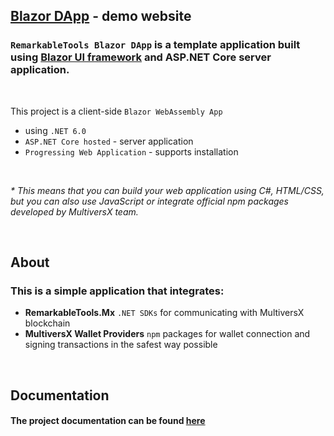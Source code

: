 ## [Blazor DApp](https://dapp.remarkable.tools) - demo website
### `RemarkableTools Blazor DApp` is a template application built using [Blazor UI framework](https://blazor.net) and ASP.NET Core server application.
<br>

This project is a client-side `Blazor WebAssembly App`
* using `.NET 6.0`
* `ASP.NET Core hosted` - server application
* `Progressing Web Application` - supports installation
<br>

_* This means that you can build your web application using C#, HTML/CSS, but you can also use JavaScript or integrate official npm packages developed by MultiversX team._

<br>

## About
### This is a simple application that integrates:
* __RemarkableTools.Mx__ `.NET SDKs` for communicating with MultiversX blockchain
* __MultiversX Wallet Providers__ `npm` packages for wallet connection and signing transactions in the safest way possible

<br>

## Documentation
#### The project documentation can be found [here](https://docs.remarkable.tools/github-organization/.net-sdks/mx.blazor.dapp)